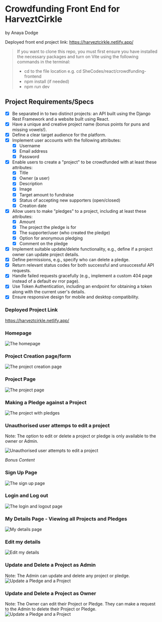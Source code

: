 # Crowdfunding Front End for HarveztCirkle

by Anaya Dodge

Deployed front end project link: <https://harveztcirkle.netlify.app/>

> If you want to clone this repo, you must first ensure you have installed the necessary packages and turn on Vite using the following commands in the terminal:
>
> - cd to the file location e.g. cd SheCodes/react/crowdfunding-frontend
> - npm install (if needed)
> - npm run dev

## Project Requirements/Specs

- [x] Be separated in to two distinct projects: an API built using the Django Rest Framework and a website built using React.
- [x] Have a unique and creative project name (bonus points for puns and missing vowels!).
- [x] Define a clear target audience for the platform.
- [x] Implement user accounts with the following attributes:
    - [x] Username
    - [x] Email address
    - [x] Password
- [x] Enable users to create a "project" to be crowdfunded with at least these attributes:
    - [x] Title
    - [x] Owner (a user)
    - [x] Description
    - [x] Image
    - [x] Target amount to fundraise
    - [x] Status of accepting new supporters (open/closed)
    - [x] Creation date
- [x] Allow users to make "pledges" to a project, including at least these attributes:
    - [x] Amount
    - [x] The project the pledge is for
    - [x] The supporter/user (who created the pledge)
    - [x] Option for anonymous pledging
    - [x] Comment on the pledge
- [x] Implement suitable update/delete functionality, e.g., define if a project owner can update project details.
- [x] Define permissions, e.g., specify who can delete a pledge.
- [x] Return relevant status codes for both successful and unsuccessful API requests.
- [x] Handle failed requests gracefully (e.g., implement a custom 404 page instead of a default ev rror page).
- [x] Use Token Authentication, including an endpoint for obtaining a token along with the current user's details.
- [x] Ensure responsive design for mobile and desktop compatibility.

### Deployed Project Link

<https://harveztcirkle.netlify.app/>

### Homepage

![The homepage](src/assets/img/homepage.gif)

### Project Creation page/form

![The project creation page](src/assets/img/projectcreation.gif)

### Project Page

![The project page](src/assets/img/projectpage.gif)

### Making a Pledge against a Project

![The project with pledges](src/assets/img/projectpledges.gif)

### Unauthorised user attemps to edit a project

Note: The option to edit or delete a project or pledge is only available to the owner or Admin.

![Unauthorised user attempts to edit a project](src/assets/img/editprojectasother)

*Bonus Content*

### Sign Up Page

![The sign up page](src/assets/img/signup.gif)

### Login and Log out

![The login and logout page](src/assets/img/loginlogout.gif)

### My Details Page - Viewing all Projects and Pledges

![My details page](src/assets/img/mydetails.gif)

### Edit my details

![Edit my details](src/assets/img/editmydetails.gif)

### Update and Delete a Project as Admin
Note: The Admin can update and delete any project or pledge.
![Update a Pledge and a Project](src/assets/img/updateproject.gif)

### Update and Delete a Project as Owner
Note: The Owner can edit their Project or Pledge.  They can make a request to the Admin to delete their Project or Pledge.
![Update a Pledge and a Project](src/assets/img/updateasowner.gif)

